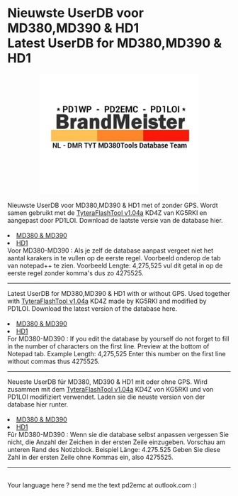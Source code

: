 # Nieuwste UserDB voor MD380,MD390 & HD1 </br> Latest UserDB for MD380,MD390 & HD1 
<p align="center">
<img src="BM-Logo.jpg" width="360">
</p>
Nieuwste UserDB voor MD380,MD390 & HD1 met of zonder GPS. Wordt samen gebruikt met de <a href="https://github.com/PD1LOI/MD380tools/blob/master/TyteraFlashToolv1.04a-KD4Z.rar">TyteraFlashTool v1.04a</a> KD4Z van KG5RKI en aangepast door PD1LOI. Download de laatste versie van de database hier. 
</br></br>
<li>
<a href="https://github.com/PD1LOI/MD380tools/raw/master/user.bin">MD380 & MD390</a>
</li><li>
<a href="https://github.com/PD1LOI/MD380tools/raw/master/userhd.csv">HD1</a>
</li>
Voor MD380-MD390 : Als je zelf de database aanpast vergeet niet het aantal karakers in te vullen op de eerste regel. Voorbeeld onderop de tab van notepad++ te zien. Voorbeeld Lengte: 4,275,525 vul dit getal in op de eerste regel zonder komma's dus zo 4275525.
<hr>
Latest UserDB for MD380,MD390 & HD1 with or without GPS. Used together with <a href="https://github.com/PD1LOI/MD380tools/blob/master/TyteraFlashToolv1.04a-KD4Z.rar">TyteraFlashTool v1.04a</a> KD4Z made by KG5RKI and modified by PD1LOI. Download the latest version of the database here.
</br></br>
<li>
<a href="https://github.com/PD1LOI/MD380tools/raw/master/user.bin">MD380 & MD390</a>
</li><li>
<a href="https://github.com/PD1LOI/MD380tools/raw/master/userhd.csv">HD1</a>
</li>
For MD380-MD390 : If you edit the database by yourself do not forget to fill in the number of characters on the first line. Preview at the bottom of Notepad tab. Example Length: 4,275,525 Enter this number on the first line without commas thus 4275525.
<hr>
Neueste UserDB für MD380, MD390 & HD1 mit oder ohne GPS. Wird zusammen mit dem <a href="https://github.com/PD1LOI/MD380tools/blob/master/TyteraFlashToolv1.04a-KD4Z.rar">TyteraFlashTool v1.04a</a> KD4Z von KG5RKI und von PD1LOI modifiziert verwendet. Laden sie die neuste version von der database hier runter.
</br></br><li>
<a href="https://github.com/PD1LOI/MD380tools/raw/master/user.bin">MD380 & MD390</a>
</li><li>
<a href="https://github.com/PD1LOI/MD380tools/raw/master/userhd.csv">HD1</a>
</li>
Fũr MD380-MD390 : Wenn sie die database selbst anpassen vergessen Sie nicht, die Anzahl der Zeichen in der ersten Zeile einzugeben. Vorschau am unteren Rand des Notizblock. Beispiel Länge: 4.275.525 Geben Sie diese Zahl in der ersten Zeile ohne Kommas ein, also 4275525.
<hr>
</br>
Your language here ? send me the text pd2emc at outlook.com :)

